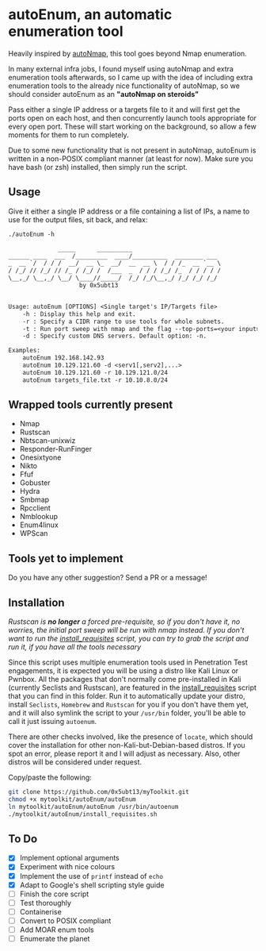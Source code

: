 # autoEnum, an automatic enumeration tool

Heavily inspired by [autoNmap](../autoNmap/README.md), this tool goes beyond Nmap enumeration.

In many external infra jobs, I found myself using autoNmap and extra enumeration tools afterwards, so I came up with the idea of including extra enumeration tools to the already nice functionality of autoNmap, so we should consider autoEnum as an **"autoNmap on steroids"**

Pass either a single IP address or a targets file to it and will first get the ports open on each host, and then concurrently launch tools appropriate for every open port. These will start working on the background, so allow a few moments for them to run completely.

Due to some new functionality that is not present in autoNmap, autoEnum is written in a non-POSIX compliant manner (at least for now). Make sure you have bash (or zsh) installed, then simply run the script.

## Usage

Give it either a single IP address or a file containing a list of IPs, a name to use for the output files, sit back, and relax:

~~~txt
./autoEnum -h

              _____      __________                         
______ ____  ___  /_________  ____/__________  ________ ___ 
_  __ `/  / / /  __/  __ \_  __/  __  __ \  / / /_  __ `__ \
/ /_/ // /_/ // /_ / /_/ /  /___  _  / / / /_/ /_  / / / / /
\__,_/ \__,_/ \__/ \____//_____/  /_/ /_/\__,_/ /_/ /_/ /_/ 
                    by 0x5ubt13                             


Usage: autoEnum [OPTIONS] <Single target's IP/Targets file>
    -h : Display this help and exit.
    -r : Specify a CIDR range to use tools for whole subnets.
    -t : Run port sweep with nmap and the flag --top-ports=<your input>
    -d : Specify custom DNS servers. Default option: -n.

Examples: 
    autoEnum 192.168.142.93
    autoEnum 10.129.121.60 -d <serv1[,serv2],...>
    autoEnum 10.129.121.60 -r 10.129.121.0/24
    autoEnum targets_file.txt -r 10.10.8.0/24    
~~~

## Wrapped tools currently present

- Nmap
- Rustscan
- Nbtscan-unixwiz
- Responder-RunFinger
- Onesixtyone
- Nikto
- Ffuf
- Gobuster
- Hydra
- Smbmap
- Rpcclient
- Nmblookup
- Enum4linux
- WPScan

## Tools yet to implement

Do you have any other suggestion? Send a PR or a message!

## Installation

*Rustscan is **no longer** a forced pre-requisite, so if you don't have it, no worries, the initial port sweep will be run with nmap instead. If you don't want to run the [install_requisites](./install_requisites.sh) script, you can try to grab the script and run it, if you have all the tools necessary*

Since this script uses multiple enumeration tools used in Penetration Test engagements, it is expected you will be using a distro like Kali Linux or Pwnbox. All the packages that don't normally come pre-installed in Kali (currently Seclists and Rustscan), are featured in the [install_requisites](./install_requisites.sh) script that you can find in this folder. Run it to automatically update your distro, install `Seclists`, `Homebrew` and `Rustscan` for you if you don't have them yet, and it will also symlink the script to your `/usr/bin` folder, you'll be able to call it just issuing `autoenum`.

There are other checks involved, like the presence of `locate`, which should cover the installation for other non-Kali-but-Debian-based distros. If you spot an error, please report it and I will adjust as necessary. Also, other distros will be considered under request.

Copy/paste the following:

~~~sh
git clone https://github.com/0x5ubt13/myToolkit.git
chmod +x mytoolkit/autoEnum/autoEnum
ln mytoolkit/autoEnum/autoEnum /usr/bin/autoenum
./mytoolkit/autoEnum/install_requisites.sh
~~~

## To Do

- [x] Implement optional arguments
- [x] Experiment with nice colours
- [x] Implement the use of `printf` instead of `echo`
- [x] Adapt to Google's shell scripting style guide
- [ ] Finish the core script
- [ ] Test thoroughly
- [ ] Containerise
- [ ] Convert to POSIX compliant
- [ ] Add MOAR enum tools
- [ ] Enumerate the planet